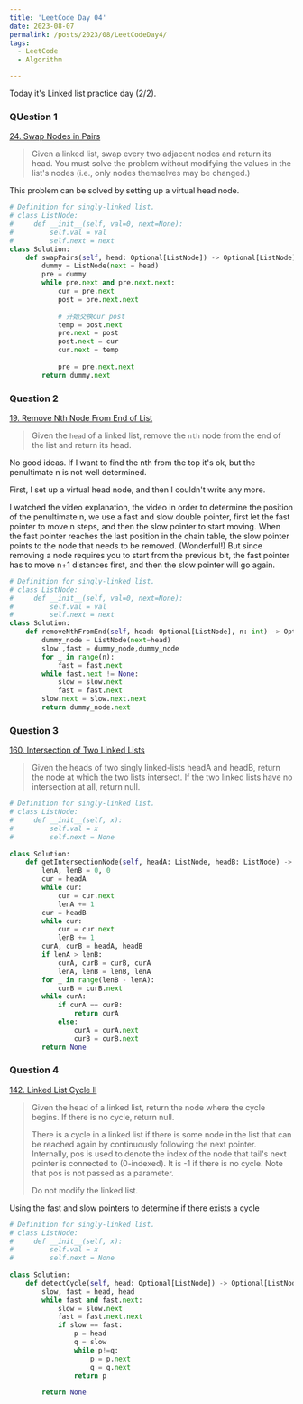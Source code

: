 ```yaml
---
title: 'LeetCode Day 04'
date: 2023-08-07
permalink: /posts/2023/08/LeetCodeDay4/
tags:
  - LeetCode
  - Algorithm

---
```

Today it's Linked list practice day (2/2).

### QUestion 1

[24. Swap Nodes in Pairs](https://leetcode.com/problems/swap-nodes-in-pairs/)

>Given a linked list, swap every two adjacent nodes and return its head. You must solve the problem without modifying the values in the list's nodes (i.e., only nodes themselves may be changed.)

 This problem can be solved by setting up a virtual head node.

```python
# Definition for singly-linked list.
# class ListNode:
#     def __init__(self, val=0, next=None):
#         self.val = val
#         self.next = next
class Solution:
    def swapPairs(self, head: Optional[ListNode]) -> Optional[ListNode]:
        dummy = ListNode(next = head)
        pre = dummy
        while pre.next and pre.next.next:
            cur = pre.next
            post = pre.next.next
 
            # 开始交换cur post 
            temp = post.next
            pre.next = post
            post.next = cur
            cur.next = temp
 
            pre = pre.next.next
        return dummy.next
```

### Question 2

[19. Remove Nth Node From End of List](https://leetcode.com/problems/remove-nth-node-from-end-of-list/)

>Given the `head` of a linked list, remove the `nth` node from the end of the list and return its head.

No good ideas. If I want to find the nth from the top it's ok, but the penultimate n is not well determined.

First, I set up a virtual head node, and then I couldn't write any more.

I watched the video explanation, the video in order to determine the position of the penultimate n, we use a fast and slow double pointer, first let the fast pointer to move n steps, and then the slow pointer to start moving. When the fast pointer reaches the last position in the chain table, the slow pointer points to the node that needs to be removed. (Wonderful!) But since removing a node requires you to start from the previous bit, the fast pointer has to move n+1 distances first, and then the slow pointer will go again.

```python
# Definition for singly-linked list.
# class ListNode:
#     def __init__(self, val=0, next=None):
#         self.val = val
#         self.next = next
class Solution:
    def removeNthFromEnd(self, head: Optional[ListNode], n: int) -> Optional[ListNode]:
        dummy_node = ListNode(next=head)
        slow ,fast = dummy_node,dummy_node
        for _ in range(n):   
            fast = fast.next
        while fast.next != None:   
            slow = slow.next
            fast = fast.next
        slow.next = slow.next.next
        return dummy_node.next
```



### Question 3

[160. Intersection of Two Linked Lists](https://leetcode.com/problems/intersection-of-two-linked-lists/)

>Given the heads of two singly linked-lists headA and headB, return the node at which the two lists intersect. If the two linked lists have no intersection at all, return null.

```python
# Definition for singly-linked list.
# class ListNode:
#     def __init__(self, x):
#         self.val = x
#         self.next = None
 
class Solution:
    def getIntersectionNode(self, headA: ListNode, headB: ListNode) -> Optional[ListNode]:
        lenA, lenB = 0, 0
        cur = headA
        while cur:        
            cur = cur.next 
            lenA += 1
        cur = headB 
        while cur:        
            cur = cur.next 
            lenB += 1
        curA, curB = headA, headB
        if lenA > lenB:    
            curA, curB = curB, curA
            lenA, lenB = lenB, lenA 
        for _ in range(lenB - lenA):  
            curB = curB.next 
        while curA:         
            if curA == curB:
                return curA
            else:
                curA = curA.next 
                curB = curB.next
        return None 
```



### Question 4

[142. Linked List Cycle II](https://leetcode.com/problems/linked-list-cycle-ii/)

>Given the head of a linked list, return the node where the cycle begins. If there is no cycle, return null.
>
>There is a cycle in a linked list if there is some node in the list that can be reached again by continuously following the next pointer. Internally, pos is used to denote the index of the node that tail's next pointer is connected to (0-indexed). It is -1 if there is no cycle. Note that pos is not passed as a parameter.
>
>Do not modify the linked list.

Using the fast and slow pointers to determine if there exists a cycle

```python
# Definition for singly-linked list.
# class ListNode:
#     def __init__(self, x):
#         self.val = x
#         self.next = None
 
class Solution:
    def detectCycle(self, head: Optional[ListNode]) -> Optional[ListNode]:
        slow, fast = head, head
        while fast and fast.next:
            slow = slow.next
            fast = fast.next.next
            if slow == fast:
                p = head
                q = slow
                while p!=q:
                    p = p.next
                    q = q.next
                return p
 
        return None
```

